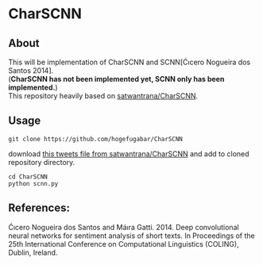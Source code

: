 # CharSCNN
## About
This will be implementation of CharSCNN and SCNN[Ćıcero Nogueira dos Santos 2014].  
(**CharSCNN has not been implemented yet, SCNN only has been implemented.**)  
This repository heavily based on [satwantrana/CharSCNN](https://github.com/satwantrana/CharSCNN).

## Usage

```
git clone https://github.com/hogefugabar/CharSCNN
```

download [this tweets file from satwantrana/CharSCNN](https://github.com/satwantrana/CharSCNN/blob/master/tweets_clean.txt) and add to cloned repository directory.

```
cd CharSCNN
python scnn.py
```

## References:
Ćıcero Nogueira dos Santos and Máıra Gatti. 2014. Deep convolutional neural networks for sentiment analysis of short texts. In Proceedings of the 25th International Conference on Computational Linguistics (COLING), Dublin, Ireland.